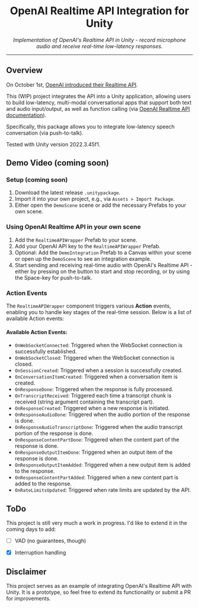 <h1 align="center">OpenAI Realtime API Integration for Unity</h1>

<div align="center">
  <p><em>Implementation of OpenAI's Realtime API in Unity - record microphone audio and receive real-time low-latency responses.</em></p>
</div>

---

## Overview
On October 1st, [OpenAI introduced their Realtime API](https://openai.com/index/introducing-the-realtime-api/).


This (WIP) project integrates the API into a Unity application, allowing users to build low-latency, multi-modal conversational apps that support both text and audio input/output, as well as function calling (via [OpenAI Realtime API documentation](https://platform.openai.com/docs/guides/realtime)).

Specifically, this package allows you to integrate low-latency speech conversation (via push-to-talk).

Tested with Unity version 2022.3.45f1.

## Demo Video (coming soon)

### Setup (coming soon)
1. Download the latest release `.unitypackage`.
2. Import it into your own project, e.g., via `Assets > Import Package`.
3. Either open the `DemoScene` scene or add the necessary Prefabs to your own scene.

### Using OpenAI Realtime API in your own scene
1. Add the `RealtimeAPIWrapper` Prefab to your scene.
2. Add your OpenAI API key to the `RealtimeAPIWrapper` Prefab.
3. Optional: Add the `DemoIntegration` Prefab to a Canvas within your scene or open up the `DemoScene` to see an integration example.
4. Start sending and receiving real-time audio with OpenAI's Realtime API - either by pressing on the button to start and stop recording, or by using the Space-key for push-to-talk.

### Action Events
The `RealtimeAPIWrapper` component triggers various **Action** events, enabling you to handle key stages of the real-time session. Below is a list of available Action events:

#### Available Action Events:
- `OnWebSocketConnected`: Triggered when the WebSocket connection is successfully established.
- `OnWebSocketClosed`: Triggered when the WebSocket connection is closed.
- `OnSessionCreated`: Triggered when a session is successfully created.
- `OnConversationItemCreated`: Triggered when a conversation item is created.
- `OnResponseDone`: Triggered when the response is fully processed.
- `OnTranscriptReceived`: Triggered each time a transcript chunk is received (string argument containing the transcript part).
- `OnResponseCreated`: Triggered when a new response is initiated.
- `OnResponseAudioDone`: Triggered when the audio portion of the response is done.
- `OnResponseAudioTranscriptDone`: Triggered when the audio transcript portion of the response is done.
- `OnResponseContentPartDone`: Triggered when the content part of the response is done.
- `OnResponseOutputItemDone`: Triggered when an output item of the response is done.
- `OnResponseOutputItemAdded`: Triggered when a new output item is added to the response.
- `OnResponseContentPartAdded`: Triggered when a new content part is added to the response.
- `OnRateLimitsUpdated`: Triggered when rate limits are updated by the API.

## ToDo
This project is still very much a work in progress. I'd like to extend it in the coming days to add:

- [ ] VAD (no guarantees, though)
- [x] Interruption handling


## Disclaimer
This project serves as an example of integrating OpenAI's Realtime API with Unity. It is a prototype, so feel free to extend its functionality or submit a PR for improvements.

